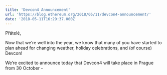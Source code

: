 ```yaml
---
title: 'Devcon4 Announcement'
url: 'https://blog.ethereum.org/2018/05/11/devcon4-announcement/'
date: '2018-05-11T16:29:37.000Z'
---
```

Přátelé,

Now that we’re well into the year, we know that many of you have started to plan ahead for changing weather, holiday celebrations, and (of course) Devcon!

We’re excited to announce today that Devcon4 will take place in Prague from 30 October -